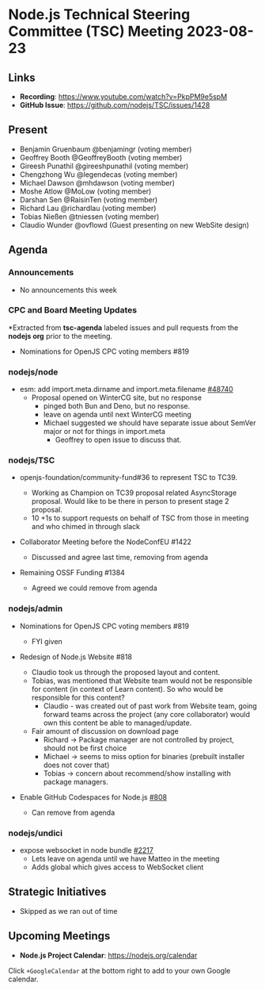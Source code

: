 # Node.js Technical Steering Committee (TSC) Meeting 2023-08-23

## Links

* **Recording**:  <https://www.youtube.com/watch?v=PkpPM9e5spM>
* **GitHub Issue**: <https://github.com/nodejs/TSC/issues/1428>

## Present

* Benjamin Gruenbaum @benjamingr (voting member)
* Geoffrey Booth @GeoffreyBooth (voting member)
* Gireesh Punathil @gireeshpunathil (voting member)
* Chengzhong Wu @legendecas (voting member)
* Michael Dawson @mhdawson (voting member)
* Moshe Atlow @MoLow (voting member)
* Darshan Sen @RaisinTen (voting member)
* Richard Lau @richardlau (voting member)
* Tobias Nießen @tniessen (voting member)
* Claudio Wunder @ovflowd (Guest presenting on new WebSite design)

## Agenda

### Announcements

* No announcements this week

### CPC and Board Meeting Updates

*Extracted from **tsc-agenda** labeled issues and pull requests from the **nodejs org** prior to the meeting.

* Nominations for OpenJS CPC voting members #819

### nodejs/node

* esm: add import.meta.dirname and import.meta.filename [#48740](https://github.com/nodejs/node/pull/48740)
  * Proposal opened on WinterCG site, but no response
    * pinged both Bun and Deno, but no response.
    * leave on agenda until next WinterCG meeting
    * Michael suggested we should have separate issue about SemVer major or not for things in import.meta
      * Geoffrey to open issue to discuss that.

### nodejs/TSC

* openjs-foundation/community-fund#36 to represent TSC to TC39.
  * Working as Champion on TC39 proposal related AsyncStorage proposal. Would like to be there in person to present stage 2 proposal.
  * 10 +1s to support requests on behalf of TSC from those in meeting and who chimed in through slack

* Collaborator Meeting before the NodeConfEU #1422
  * Discussed and agree last time, removing from agenda

* Remaining OSSF Funding #1384
  * Agreed we could remove from agenda

### nodejs/admin

* Nominations for OpenJS CPC voting members #819
  * FYI given

* Redesign of Node.js Website #818
  * Claudio took us through the proposed layout and content.
  * Tobias, was mentioned that Website team would not be responsible for content (in context of Learn content). So who would be responsible for this content?
    * Claudio - was created out of past work from Website team, going forward teams across the project (any core collaborator) would own this content be able to managed/update.
  * Fair amount of discussion on download page
    * Richard -> Package manager are not controlled by project, should not be first choice
    * Michael -> seems to miss option for binaries (prebuilt installer does not cover that)
    * Tobias -> concern about recommend/show installing with package managers.

* Enable GitHub Codespaces for Node.js [#808](https://github.com/nodejs/admin/issues/808)
  * Can remove from agenda

### nodejs/undici

* expose websocket in node bundle [#2217](https://github.com/nodejs/undici/pull/2217)
  * Lets leave on agenda until we have Matteo in the meeting
  * Adds global which gives access to WebSocket client

## Strategic Initiatives

* Skipped as we ran out of time

## Upcoming Meetings

* **Node.js Project Calendar**: <https://nodejs.org/calendar>

Click `+GoogleCalendar` at the bottom right to add to your own Google calendar.
